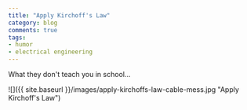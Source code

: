 ```yaml
---
title: "Apply Kirchoff's Law"
category: blog
comments: true
tags:
- humor
- electrical engineering
---
```


What they don't teach you in school...

![]({{ site.baseurl }}/images/apply-kirchoffs-law-cable-mess.jpg "Apply Kirchoff's Law")
